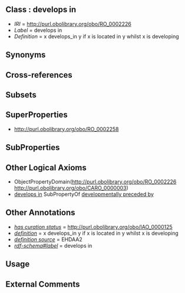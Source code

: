 
## Class : develops in

 * *IRI* = http://purl.obolibrary.org/obo/RO_0002226
 * *Label* = develops in
 * *Definition* = x develops_in y if x is located in y whilst x is developing

## Synonyms


## Cross-references


## Subsets


## SuperProperties

 * <http://purl.obolibrary.org/obo/RO_0002258>

## SubProperties


## Other Logical Axioms

 * ObjectPropertyDomain(<http://purl.obolibrary.org/obo/RO_0002226> <http://purl.obolibrary.org/obo/CARO_0000003>)
 * [develops in](../../RO/26/RO_0002226.md) SubPropertyOf [developmentally preceded by](../../RO/58/RO_0002258.md)

## Other Annotations

 * *[has curation status](../../IAO/14/IAO_0000114.md)* = http://purl.obolibrary.org/obo/IAO_0000125
 * *[definition](../../IAO/15/IAO_0000115.md)* = x develops_in y if x is located in y whilst x is developing
 * *[definition source](../../IAO/19/IAO_0000119.md)* = EHDAA2
 * *[rdf-schema#label](../../el/rdf-schema#label.md)* = develops in

## Usage


## External Comments

